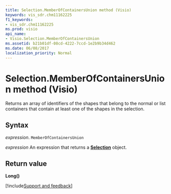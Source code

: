 ```yaml
---
title: Selection.MemberOfContainersUnion method (Visio)
keywords: vis_sdr.chm11162225
f1_keywords:
- vis_sdr.chm11162225
ms.prod: visio
api_name:
- Visio.Selection.MemberOfContainersUnion
ms.assetid: b21b01df-08cd-4222-7ccd-1e2b9b34d462
ms.date: 06/08/2017
localization_priority: Normal
---
```



# Selection.MemberOfContainersUnion method (Visio)

Returns an array of identifiers of the shapes that belong to the normal or list containers that contain at least one of the shapes in the selection.


## Syntax

_expression_. `MemberOfContainersUnion`

 _expression_ An expression that returns a **[Selection](Visio.Selection.md)** object.


## Return value

 **Long()**

[!include[Support and feedback](~/includes/feedback-boilerplate.md)]
